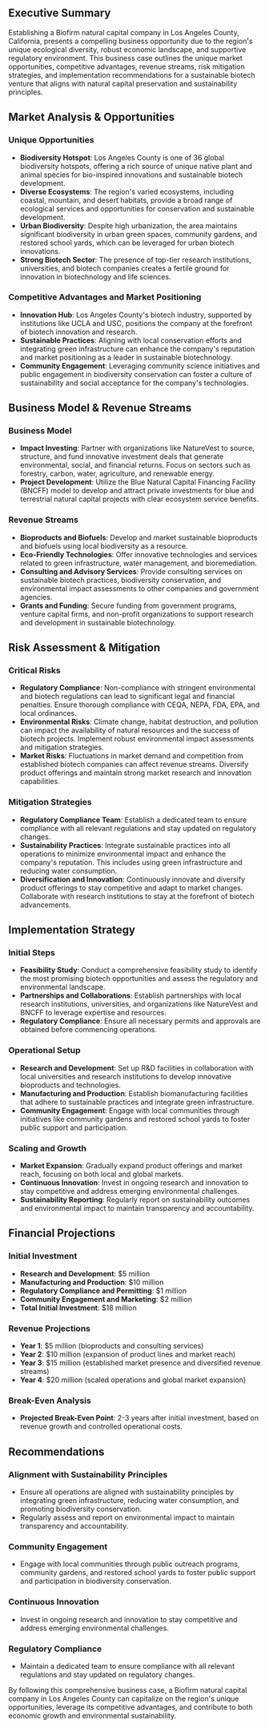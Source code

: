 ## Executive Summary

Establishing a Biofirm natural capital company in Los Angeles County, California, presents a compelling business opportunity due to the region's unique ecological diversity, robust economic landscape, and supportive regulatory environment. This business case outlines the unique market opportunities, competitive advantages, revenue streams, risk mitigation strategies, and implementation recommendations for a sustainable biotech venture that aligns with natural capital preservation and sustainability principles.

## Market Analysis & Opportunities

### Unique Opportunities
- **Biodiversity Hotspot**: Los Angeles County is one of 36 global biodiversity hotspots, offering a rich source of unique native plant and animal species for bio-inspired innovations and sustainable biotech development.
- **Diverse Ecosystems**: The region's varied ecosystems, including coastal, mountain, and desert habitats, provide a broad range of ecological services and opportunities for conservation and sustainable development.
- **Urban Biodiversity**: Despite high urbanization, the area maintains significant biodiversity in urban green spaces, community gardens, and restored school yards, which can be leveraged for urban biotech innovations.
- **Strong Biotech Sector**: The presence of top-tier research institutions, universities, and biotech companies creates a fertile ground for innovation in biotechnology and life sciences.

### Competitive Advantages and Market Positioning
- **Innovation Hub**: Los Angeles County's biotech industry, supported by institutions like UCLA and USC, positions the company at the forefront of biotech innovation and research.
- **Sustainable Practices**: Aligning with local conservation efforts and integrating green infrastructure can enhance the company's reputation and market positioning as a leader in sustainable biotechnology.
- **Community Engagement**: Leveraging community science initiatives and public engagement in biodiversity conservation can foster a culture of sustainability and social acceptance for the company's technologies.

## Business Model & Revenue Streams

### Business Model
- **Impact Investing**: Partner with organizations like NatureVest to source, structure, and fund innovative investment deals that generate environmental, social, and financial returns. Focus on sectors such as forestry, carbon, water, agriculture, and renewable energy.
- **Project Development**: Utilize the Blue Natural Capital Financing Facility (BNCFF) model to develop and attract private investments for blue and terrestrial natural capital projects with clear ecosystem service benefits.

### Revenue Streams
- **Bioproducts and Biofuels**: Develop and market sustainable bioproducts and biofuels using local biodiversity as a resource.
- **Eco-Friendly Technologies**: Offer innovative technologies and services related to green infrastructure, water management, and bioremediation.
- **Consulting and Advisory Services**: Provide consulting services on sustainable biotech practices, biodiversity conservation, and environmental impact assessments to other companies and government agencies.
- **Grants and Funding**: Secure funding from government programs, venture capital firms, and non-profit organizations to support research and development in sustainable biotechnology.

## Risk Assessment & Mitigation

### Critical Risks
- **Regulatory Compliance**: Non-compliance with stringent environmental and biotech regulations can lead to significant legal and financial penalties. Ensure thorough compliance with CEQA, NEPA, FDA, EPA, and local ordinances.
- **Environmental Risks**: Climate change, habitat destruction, and pollution can impact the availability of natural resources and the success of biotech projects. Implement robust environmental impact assessments and mitigation strategies.
- **Market Risks**: Fluctuations in market demand and competition from established biotech companies can affect revenue streams. Diversify product offerings and maintain strong market research and innovation capabilities.

### Mitigation Strategies
- **Regulatory Compliance Team**: Establish a dedicated team to ensure compliance with all relevant regulations and stay updated on regulatory changes.
- **Sustainability Practices**: Integrate sustainable practices into all operations to minimize environmental impact and enhance the company's reputation. This includes using green infrastructure and reducing water consumption.
- **Diversification and Innovation**: Continuously innovate and diversify product offerings to stay competitive and adapt to market changes. Collaborate with research institutions to stay at the forefront of biotech advancements.

## Implementation Strategy

### Initial Steps
- **Feasibility Study**: Conduct a comprehensive feasibility study to identify the most promising biotech opportunities and assess the regulatory and environmental landscape.
- **Partnerships and Collaborations**: Establish partnerships with local research institutions, universities, and organizations like NatureVest and BNCFF to leverage expertise and resources.
- **Regulatory Compliance**: Ensure all necessary permits and approvals are obtained before commencing operations.

### Operational Setup
- **Research and Development**: Set up R&D facilities in collaboration with local universities and research institutions to develop innovative bioproducts and technologies.
- **Manufacturing and Production**: Establish biomanufacturing facilities that adhere to sustainable practices and integrate green infrastructure.
- **Community Engagement**: Engage with local communities through initiatives like community gardens and restored school yards to foster public support and participation.

### Scaling and Growth
- **Market Expansion**: Gradually expand product offerings and market reach, focusing on both local and global markets.
- **Continuous Innovation**: Invest in ongoing research and innovation to stay competitive and address emerging environmental challenges.
- **Sustainability Reporting**: Regularly report on sustainability outcomes and environmental impact to maintain transparency and accountability.

## Financial Projections

### Initial Investment
- **Research and Development**: $5 million
- **Manufacturing and Production**: $10 million
- **Regulatory Compliance and Permitting**: $1 million
- **Community Engagement and Marketing**: $2 million
- **Total Initial Investment**: $18 million

### Revenue Projections
- **Year 1**: $5 million (bioproducts and consulting services)
- **Year 2**: $10 million (expansion of product lines and market reach)
- **Year 3**: $15 million (established market presence and diversified revenue streams)
- **Year 4**: $20 million (scaled operations and global market expansion)

### Break-Even Analysis
- **Projected Break-Even Point**: 2-3 years after initial investment, based on revenue growth and controlled operational costs.

## Recommendations

### Alignment with Sustainability Principles
- Ensure all operations are aligned with sustainability principles by integrating green infrastructure, reducing water consumption, and promoting biodiversity conservation.
- Regularly assess and report on environmental impact to maintain transparency and accountability.

### Community Engagement
- Engage with local communities through public outreach programs, community gardens, and restored school yards to foster public support and participation in biodiversity conservation.

### Continuous Innovation
- Invest in ongoing research and innovation to stay competitive and address emerging environmental challenges.

### Regulatory Compliance
- Maintain a dedicated team to ensure compliance with all relevant regulations and stay updated on regulatory changes.

By following this comprehensive business case, a Biofirm natural capital company in Los Angeles County can capitalize on the region's unique opportunities, leverage its competitive advantages, and contribute to both economic growth and environmental sustainability.
